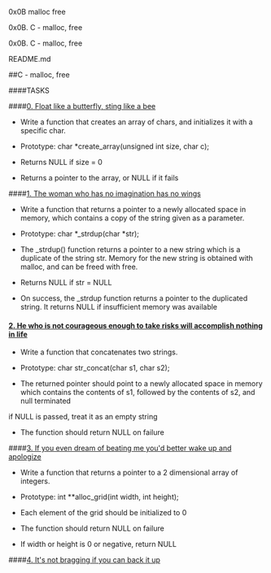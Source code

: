 0x0B malloc free

0x0B. C - malloc, free

0x0B. C - malloc, free

README.md


##C - malloc, free


####TASKS


####[0. Float like a butterfly, sting like a bee](0-create_array.c)


- Write a function that creates an array of chars, and initializes it with a specific char.


- Prototype: char *create_array(unsigned int size, char c);

- Returns NULL if size = 0

- Returns a pointer to the array, or NULL if it fails


####[1. The woman who has no imagination has no wings](1-strdup.c)


- Write a function that returns a pointer to a newly allocated space in memory, which contains a copy of the string given as a parameter.


- Prototype: char *_strdup(char *str);

- The _strdup() function returns a pointer to a new string which is a duplicate of the string str. Memory for the new string is obtained with malloc, and can be freed with free.

- Returns NULL if str = NULL

- On success, the _strdup function returns a pointer to the duplicated string. It returns NULL if insufficient memory was available


#### [2. He who is not courageous enough to take risks will accomplish nothing in life](2-str_concat.c)


- Write a function that concatenates two strings.


- Prototype: char str_concat(char s1, char s2);

- The returned pointer should point to a newly allocated space in memory which contains the contents of s1, followed by the contents of s2, and null terminated

if NULL is passed, treat it as an empty string

- The function should return NULL on failure


####[3. If you even dream of beating me you'd better wake up and apologize](3-alloc_grid.c)


- Write a function that returns a pointer to a 2 dimensional array of integers.


- Prototype: int **alloc_grid(int width, int height);

- Each element of the grid should be initialized to 0

- The function should return NULL on failure

- If width or height is 0 or negative, return NULL


####[4. It's not bragging if you can back it up](4-free_grid.c)
